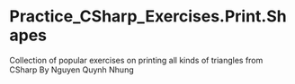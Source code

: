 # Practice_CSharp_Exercises.Print.Shapes
Collection of popular exercises on printing all kinds of triangles from CSharp
By Nguyen Quynh Nhung
